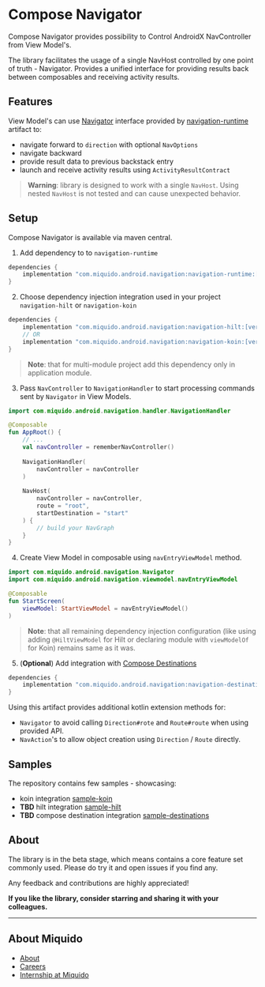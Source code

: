 # Compose Navigator

Compose Navigator provides possibility to Control AndroidX NavController from View Model's. 

The library facilitates the usage of a single NavHost controlled by one point of truth - Navigator.  Provides a unified interface for providing results back between composables and receiving activity results.

## Features

View Model's can use [Navigator](/navigation-runtime/src/main/kotlin/com/miquido/android/navigation/Navigator.kt) interface provided by [navigation-runtime](/navigation-runtime) artifact to:
- navigate forward to `direction` with optional `NavOptions`
- navigate backward
- provide result data to previous backstack entry
- launch and receive activity results using `ActivityResultContract`

> **Warning**: library is designed to work with a single `NavHost`. Using nested `NavHost` is not tested and can cause unexpected behavior.

## Setup 

Compose Navigator is available via maven central.

1. Add dependency to to `navigation-runtime`

```groovy
dependencies {
    implementation "com.miquido.android.navigation:navigation-runtime:[version]"
}
```

2. Choose dependency injection integration used in your project `navigation-hilt` or `navigation-koin`

```groovy
dependencies {
    implementation "com.miquido.android.navigation:navigation-hilt:[version]"
    // OR
    implementation "com.miquido.android.navigation:navigation-koin:[version]"
}
```

> **Note**: that for multi-module project add this dependency only in application module.

3. Pass `NavController` to `NavigationHandler` to start processing commands sent by `Navigator` in View Models.

```kotlin
import com.miquido.android.navigation.handler.NavigationHandler

@Composable
fun AppRoot() {
    // ...
    val navController = rememberNavController()
    
    NavigationHandler(
        navController = navController
    )
    
    NavHost(
        navController = navController,
        route = "root",
        startDestination = "start"
    ) {
        // build your NavGraph
    }
}
```

4. Create View Model in composable using `navEntryViewModel` method.

```kotlin
import com.miquido.android.navigation.Navigator
import com.miquido.android.navigation.viewmodel.navEntryViewModel

@Composable
fun StartScreen(
    viewModel: StartViewModel = navEntryViewModel()
) 
```

> **Note**: that all remaining dependency injection configuration (like using adding `@HiltViewModel` for Hilt or declaring module with `viewModelOf` for Koin) remains same as it was.

5. (**Optional**) Add integration with [Compose Destinations](https://composedestinations.rafaelcosta.xyz/)

```groovy
dependencies {
    implementation "com.miquido.android.navigation:navigation-destinations:[version]"
}
```

Using this artifact provides additional kotlin extension methods for:
- `Navigator` to avoid calling `Direction#rote` and `Route#route` when using provided API.
- `NavAction`'s to allow object creation using `Direction` / `Route` directly.

## Samples

The repository contains few samples - showcasing:
- koin integration [sample-koin](/sample-koin)
- **TBD** hilt integration [sample-hilt](/sample-hilt)
- **TBD** compose destination integration [sample-destinations](/sample-destinations)

## About

The library is in the beta stage, which means contains a core feature set commonly used.
Please do try it and open issues if you find any.

Any feedback and contributions are highly appreciated!

**If you like the library, consider starring and sharing it with your colleagues.**

---
## About Miquido
- [About](https://careers.miquido.com/about-us/)
- [Careers](https://careers.miquido.com/job-offers/)
- [Internship at Miquido](https://careers.miquido.com/students/)
